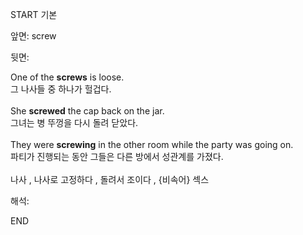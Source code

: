 START
기본

앞면:
screw


뒷면:
<div>One of the <b>screws</b> is loose. </div><div>그 나사들 중 하나가 헐겁다.</div><div><br></div><div><div>She <b>screwed</b> the cap back on the jar. </div><div>그녀는 병 뚜껑을 다시 돌려 닫았다.</div></div><div><br></div><div>They were <b>screwing</b> in the other room while the party was going on.<br></div><div>파티가 진행되는 동안 그들은 다른 방에서 성관계를 가졌다.<br></div><div><br></div><div>나사 , 나사로 고정하다 , 돌려서 조이다 , {비속어} 섹스</div>


해석:

END
